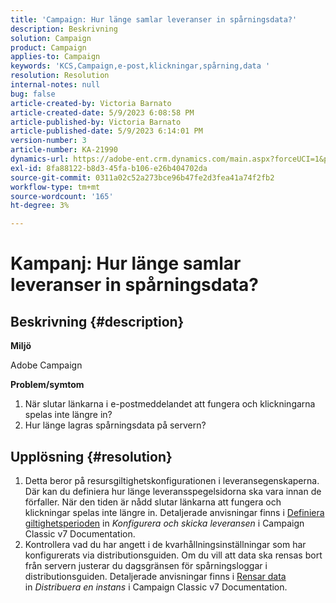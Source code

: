 ```yaml
---
title: 'Campaign: Hur länge samlar leveranser in spårningsdata?'
description: Beskrivning
solution: Campaign
product: Campaign
applies-to: Campaign
keywords: 'KCS,Campaign,e-post,klickningar,spårning,data '
resolution: Resolution
internal-notes: null
bug: false
article-created-by: Victoria Barnato
article-created-date: 5/9/2023 6:08:58 PM
article-published-by: Victoria Barnato
article-published-date: 5/9/2023 6:14:01 PM
version-number: 3
article-number: KA-21990
dynamics-url: https://adobe-ent.crm.dynamics.com/main.aspx?forceUCI=1&pagetype=entityrecord&etn=knowledgearticle&id=d76b8b90-94ee-ed11-8849-6045bd006b25
exl-id: 8fa88122-b8d3-45fa-b106-e26b404702da
source-git-commit: 0311a02c52a273bce96b47fe2d3fea41a74f2fb2
workflow-type: tm+mt
source-wordcount: '165'
ht-degree: 3%

---
```


# Kampanj: Hur länge samlar leveranser in spårningsdata?

## Beskrivning {#description}


<b>Miljö</b>

Adobe Campaign

<b>Problem/symtom</b>

1. När slutar länkarna i e-postmeddelandet att fungera och klickningarna spelas inte längre in?
2. Hur länge lagras spårningsdata på servern?



## Upplösning {#resolution}


1. Detta beror på resursgiltighetskonfigurationen i leveransegenskaperna. Där kan du definiera hur länge leveransspegelsidorna ska vara innan de förfaller. När den tiden är nådd slutar länkarna att fungera och klickningar spelas inte längre in. Detaljerade anvisningar finns i [Definiera giltighetsperioden](https://experienceleague.adobe.com/docs/campaign-classic/using/sending-messages/key-steps-when-creating-a-delivery/steps-sending-the-delivery.html?lang=en#defining-validity-period) in *Konfigurera och skicka leveransen* i Campaign Classic v7 Documentation.
2. Kontrollera vad du har angett i de kvarhållningsinställningar som har konfigurerats via distributionsguiden. Om du vill att data ska rensas bort från servern justerar du dagsgränsen för spårningsloggar i distributionsguiden. Detaljerade anvisningar finns i [Rensar data](https://experienceleague.adobe.com/docs/campaign-classic/using/installing-campaign-classic/initial-configuration/deploying-an-instance.html?lang=en#purging-data) in *Distribuera en instans* i Campaign Classic v7 Documentation.
